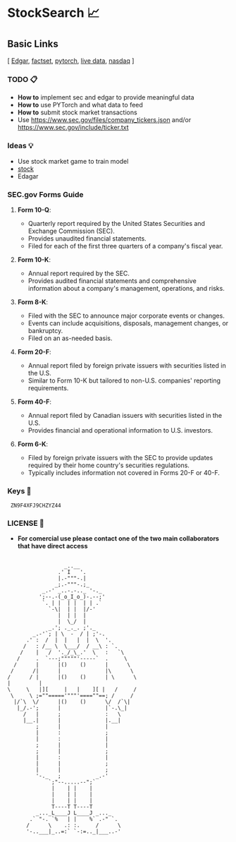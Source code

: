 # StockSearch 📈

## Basic Links

[ [Edgar](https://sec.gov), [factset](https://www.factset.com/), [pytorch](https://pytorch.org/), [live data](https://finnhub.io/docs/api/market-news), [nasdaq](https://docs.data.nasdaq.com/) ]

### TODO 📋
- **How to** implement sec and edgar to provide meaningful data
- **How to** use PYTorch and what data to feed
- **How to** submit stock market transactions
- Use https://www.sec.gov/files/company_tickers.json and/or https://www.sec.gov/include/ticker.txt

### Ideas 💡 
- Use stock market game to train model
- [stock](https://polygon.io/docs/stocks/get_v2_aggs_ticker__stocksticker__range__multiplier___timespan___from___to)
- Edagar


### SEC.gov Forms Guide

1. **Form 10-Q**:  
   - Quarterly report required by the United States Securities and Exchange Commission (SEC).
   - Provides unaudited financial statements.
   - Filed for each of the first three quarters of a company's fiscal year.

2. **Form 10-K**:  
   - Annual report required by the SEC.
   - Provides audited financial statements and comprehensive information about a company's management, operations, and risks.

3. **Form 8-K**:  
   - Filed with the SEC to announce major corporate events or changes.
   - Events can include acquisitions, disposals, management changes, or bankruptcy.
   - Filed on an as-needed basis.

4. **Form 20-F**:  
   - Annual report filed by foreign private issuers with securities listed in the U.S.
   - Similar to Form 10-K but tailored to non-U.S. companies' reporting requirements.

5. **Form 40-F**:  
   - Annual report filed by Canadian issuers with securities listed in the U.S.
   - Provides financial and operational information to U.S. investors.

6. **Form 6-K**:  
   - Filed by foreign private issuers with the SEC to provide updates required by their home country's securities regulations.
   - Typically includes information not covered in Forms 20-F or 40-F.



### Keys 🔑
<code> ZN9F4XFJ9CHZYZ44 </code>

### LICENSE 📖
- **For comercial use please contact one of the two main collaborators that have direct access**

## 
                      _..__
                    .' I   '.
                    |.-"""-.|
                   _;.-"""-.;_
               _.-' _..-.-.._ '-._
              ';--.-(_o_I_o_)-.--;'
               `. | |  | |  | | .`
                 `-\|  | |  |/-'
                    |  | |  |
                    |  \_/  |
                 _.'; ._._. ;'._
            _.-'`; | \  -  / | ;'-.
          .' :  /  |  |   |  |  \  '.
         /   : /__ \  \___/  / __\ : `.
        /    |   /  '._/_\_.'  \   :   `\
       /     .  `---;"""""'-----`  .     \
      /      |      |()    ()      |      \
     /      /|      |              |\      \  
    /      / |      |()    ()      | \      \
    |         |
    \     \   |][     |   |    ][ |   /     /
     \     \ ;=""====='"""'====""==; /     /
      |/`\  \/      |()    ()      \/  /`\|
       |_/.-';      |              |`-.\_|
         /   |      ;              :   \
         |__.|      |              |.__|
             ;      |              | 
             |      :              ;
             |      :              |
             ;      |              |
             ;      |              ;
             |      :              |
             |      |              ;
             |      |              ;
             '-._   ;           _.-'
                 `;"--.....--";`
                  |    | |    |
                  |    | |    |
                  |    | |    |
                  T----T T----T
             _..._L____J L____J _..._
           .` "-. `%   | |    %` .-" `.
          /      \    .: :.     /      \
          '-..___|_..=:` `-:=.._|___..-'
